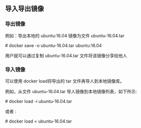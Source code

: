 ## 导入导出镜像

### 导出镜像

例如：导出本地的 ubuntu:16.04 镜像为文件 ubuntu-16.04.tar

\# docker save -o ubuntu-16.04.tar ubuntu:16.04

用户就可以通过复制 ubuntu-16.04.tar 文件将该镜像分享给他人 

### 导入镜像

可以使用 docker load将导出的 tar 文件再导人到本地镜像库。

例如，从文件 ubuntu-16.04.tar 导人镜像到本地镜像列表，如下所示:

\#  docker load -i ubuntu-16.04.tar

或者 :

\# docker load &lt; ubuntu-16.04.tar

### 

### 



